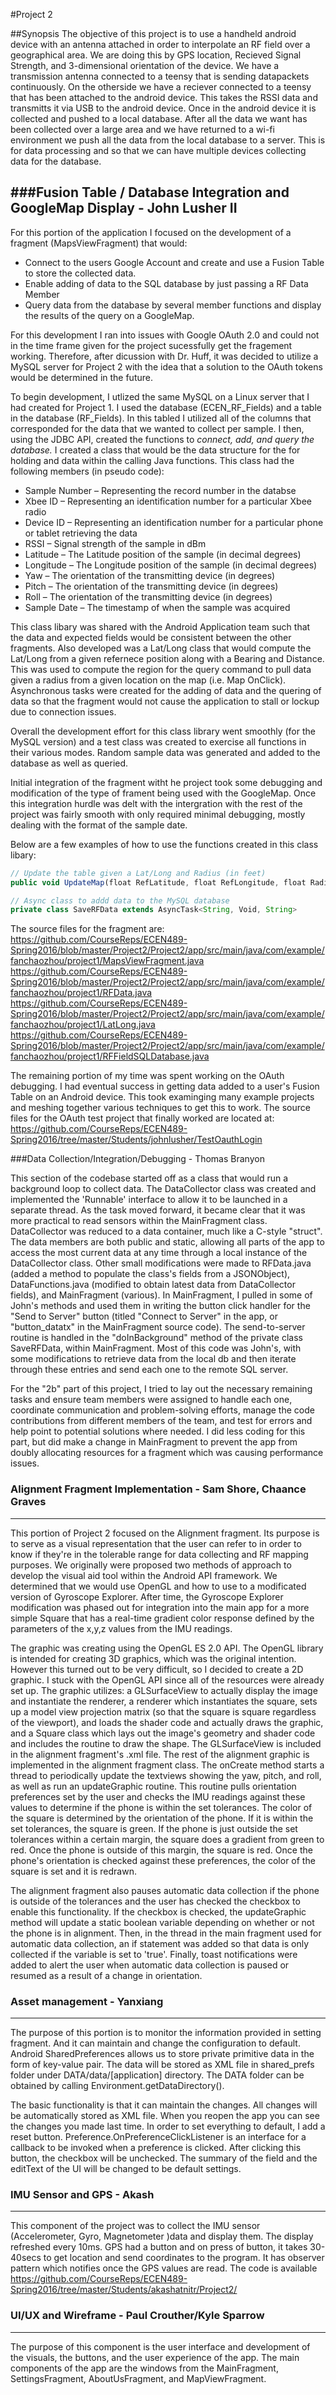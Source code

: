#Project 2

##Synopsis 
The objective of this project is to use a handheld android device with an antenna attached in order to interpolate an RF field over a geographical area. We are doing this by GPS location, Recieved Signal Strength, and 3-dimensional orientation of the device. We have a transmission antenna connected to a teensy that is sending datapackets continuously. On the otherside we have a reciever connected to a teensy that has been attached to the android device. This takes the RSSI data and transmitts it via USB to the android device. Once in the android device it is collected and pushed to a local database. After all the data we want has been collected over a large area and we have returned to a wi-fi environment we push all the data from the local database to a server. This is for data processing and so that we can have multiple devices collecting data for the database. 


###Fusion Table / Database Integration and GoogleMap Display - John Lusher II
----
For this portion of the application I focused on the development of a fragment (MapsViewFragment) that would:
* Connect to the users Google Account and create and use a Fusion Table to store the collected data.
* Enable adding of data to the SQL database by just passing a RF Data Member
* Query data from the database by several member functions and display the results of the query on a GoogleMap.

For this development I ran into issues with Google OAuth 2.0 and could not in the time frame given for the project sucessfully get the fragement working. Therefore, after dicussion with Dr. Huff, it was decided to utilize a MySQL server for Project 2 with the idea that a solution to the OAuth tokens would be determined in the future.

To begin development, I utlized the same MySQL on a Linux server that I had created for Project 1.  I used the database (ECEN_RF_Fields) and a table in the database (RF_Fields).  In this tabled I utilized all of the columns that corresponded for the data that we wanted to collect per sample.  I then, using the JDBC API, created the functions  to _connect, add, and query the database._  I created a class that would be the data structure for the for holding and data within the calling Java functions.  This class had the following members (in pseudo code):

* Sample Number – Representing the record number in the databse
* Xbee ID – Representing an identification number for a particular Xbee radio
* Device ID – Representing an identification number for a particular phone or tablet retrieving the data
* RSSI – Signal strength of the sample in dBm
* Latitude – The Latitude position of the sample (in decimal degrees)
* Longitude – The Longitude position of the sample (in decimal degrees)
* Yaw – The orientation of the transmitting device (in degrees)
* Pitch – The orientation of the transmitting device (in degrees)
* Roll – The orientation of the transmitting device (in degrees)
* Sample Date – The timestamp of when the sample was acquired

This class libary was shared with the Android Application team such that the data and expected fields would be consistent between the other fragments.  Also developed was a Lat/Long class that would compute the Lat/Long from a given refernece position along with a Bearing and Distance.  This was used to compute the region for the query command to pull data given a radius from a given location on the map (i.e. Map OnClick).  Asynchronous tasks were created for the adding of data and the quering of data so that the fragment would not cause the application to stall or lockup due to connection issues.  

Overall the development effort for this class library went smoothly (for the MySQL version) and a test class was created to exercise all functions in their various modes.  Random sample data was generated and added to the database as well as queried.  

Initial integration of the fragment witht he project took some debugging and modification of the type of frament being used with the GoogleMap.  Once this integration hurdle was delt with the intergration with the rest of the project was fairly smooth with only required minimal debugging, mostly dealing with the format of the sample date.

Below are a few examples of how to use the functions created in this class libary:
```javascript
// Update the table given a Lat/Long and Radius (in feet)
public void UpdateMap(float RefLatitude, float RefLongitude, float Radius);
```

```javascript
// Async class to addd data to the MySQL database
private class SaveRFData extends AsyncTask<String, Void, String>
```
The source files for the fragment are:<br>
https://github.com/CourseReps/ECEN489-Spring2016/blob/master/Project2/Project2/app/src/main/java/com/example/fanchaozhou/project1/MapsViewFragment.java<br>
https://github.com/CourseReps/ECEN489-Spring2016/blob/master/Project2/Project2/app/src/main/java/com/example/fanchaozhou/project1/RFData.java<br>
https://github.com/CourseReps/ECEN489-Spring2016/blob/master/Project2/Project2/app/src/main/java/com/example/fanchaozhou/project1/LatLong.java<br>
https://github.com/CourseReps/ECEN489-Spring2016/blob/master/Project2/Project2/app/src/main/java/com/example/fanchaozhou/project1/RFFieldSQLDatabase.java<br>


The remaining portion of my time was spent working on the OAuth debugging.  I had eventual success in getting data added to a user's Fusion Table on an Android device. This took examinging many example projects and meshing together various techniques to get this to work.  The source files for the OAuth test project that finally worked are located at:<br>
https://github.com/CourseReps/ECEN489-Spring2016/tree/master/Students/johnlusher/TestOauthLogin<br>


###Data Collection/Integration/Debugging - Thomas Branyon  

This section of the codebase started off as a class that would run a background loop to collect data. The DataCollector class was created and implemented the 'Runnable' interface to allow it to be launched in a separate thread. As the task moved forward, it became clear that it was more practical to read sensors within the MainFragment class. DataCollector was reduced to a data container, much like a C-style "struct". The data members are both public and static, allowing all parts of the app to access the most current data at any time through a local instance of the DataCollector class.
Other small modifications were made to RFData.java (added a method to populate the class's fields from a JSONObject), DataFunctions.java (modified to obtain latest data from DataCollector fields), and MainFragment (various).
In MainFragment, I pulled in some of John's methods and used them in writing the button click handler for the "Send to Server" button (titled "Connect to Server" in the app, or "button_datatx" in the MainFragment source code). The send-to-server routine is handled in the "doInBackground" method of the private class SaveRFData, within MainFragment. Most of this code was John's, with some modifications to retrieve data from the local db and then iterate through these entries and send each one to the remote SQL server.  

For the "2b" part of this project, I tried to lay out the necessary remaining tasks and ensure team members were assigned to handle each one, coordinate communication and problem-solving efforts, manage the code contributions from different members of the team, and test for errors and help point to potential solutions where needed. I did less coding for this part, but did make a change in MainFragment to prevent the app from doubly allocating resources for a fragment which was causing performance issues.

### Alignment Fragment Implementation - Sam Shore, Chaance Graves
----
This portion of Project 2 focused on the Alignment fragment. Its purpose is to serve as a visual representation that the user can refer to in order to know if they're in the tolerable range for data collecting and RF mapping purposes. We originally were proposed two methods of approach to develop the visual aid tool within the Android API framework. We determined that we would use OpenGL and how to use to a modificated version of Gyroscope Explorer. After time, the Gyroscope Explorer modification was phased out for integration into the main app for a more simple Square that has a real-time gradient color response defined by the parameters of the x,y,z values from the IMU readings.

The graphic was creating using the OpenGL ES 2.0 API. The OpenGL library is intended for creating 3D graphics, which was the original intention. However this turned out to be very difficult, so I decided to create a 2D graphic. I stuck with the OpenGL API since all of the resources were already set up. The graphic utilizes: a GLSurfaceView to actually display the image and instantiate the renderer, a renderer which instantiates the square, sets up a model view projection matrix (so that the square is square regardless of the viewport), and loads the shader code and actually draws the graphic, and a Square class which lays out the image's geometry and shader code and includes the routine to draw the shape. The GLSurfaceView is included in the alignment fragment's .xml file. The rest of the alignment graphic is implemented in the alignment fragment class. The onCreate method starts a thread to periodically update the textviews showing the yaw, pitch, and roll, as well as run an updateGraphic routine. This routine pulls orientation preferences set by the user and checks the IMU readings against these values to determine if the phone is within the set tolerances. The color of the square is determined by the orientation of the phone. If it is within the set tolerances, the square is green. If the phone is just outside the set tolerances within a certain margin, the square does a gradient from green to red. Once the phone is outside of this margin, the square is red. Once the phone's orientation is checked against these preferences, the color of the square is set and it is redrawn. 

The alignment fragment also pauses automatic data collection if the phone is outside of the tolerances and the user has checked the checkbox to enable this functionality. If the checkbox is checked, the updateGraphic method will update a static boolean variable depending on whether or not the phone is in alignment. Then, in the thread in the main fragment used for automatic data collection, an if statement was added so that data is only collected if the variable is set to 'true'. Finally, toast notifications were added to alert the user when automatic data collection is paused or resumed as a result of a change in orientation.

### Asset management - Yanxiang
----
The purpose of this portion is to monitor the information provided in setting fragment. And it can maintain and change the configuration to default. Android SharedPreferences allows us to store private primitive data in the form of key-value pair. The data will be stored as XML file in shared_prefs folder under DATA/data/[application] directory. The DATA folder can be obtained by calling Environment.getDataDirectory(). 

The basic functionality is that it can maintain the changes. All changes will be automatically stored as XML file. When you reopen the app you can see the changes you made last time. In order to set everything to default, I add a reset button. Preference.OnPreferenceClickListener is an interface for a callback to be invoked when a preference is clicked. After clicking this button, the checkbox will be unchecked. The summary of the field and the editText of the UI will be changed to be default settings. 

### IMU Sensor and GPS - Akash
---
This component of the project was to collect the IMU sensor (Accelerometer, Gyro, Magnetometer )data and display them. The display refreshed every 10ms. GPS had a button and on press of button, it takes 30-40secs to get location and send coordinates to the program. It has observer pattern which notifies once the GPS values are read. 
The code is available <br> https://github.com/CourseReps/ECEN489-Spring2016/tree/master/Students/akashatnitr/Project2/

### UI/UX and Wireframe - Paul Crouther/Kyle Sparrow
---
The purpose of this component is the user interface and development of the visuals, the buttons, and the user experience of the app. The main components of the app are the windows from the MainFragment, SettingsFragment, AboutUsFragment, and MapViewFragment.
